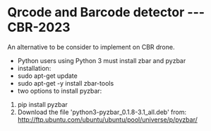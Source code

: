 # Qrcode and Barcode detector --- CBR-2023
An alternative to be consider to implement on CBR drone.
* Python users using Python 3 must install zbar and pyzbar
* installation:
* sudo apt-get update 
* sudo apt-get -y install zbar-tools
* two options to install pyzbar:

1. pip install pyzbar
2. Download the file 'python3-pyzbar_0.1.8-3.1_all.deb' from: http://ftp.ubuntu.com/ubuntu/ubuntu/pool/universe/p/pyzbar/ 
